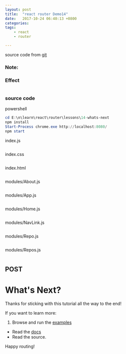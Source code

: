 ```yaml
---
layout: post
title:  "react router Demo14"
date:   2017-10-24 06:40:13 +0800
categories:  
tags: 
    - react
    - router

---  
```


source code from [git](https://github.com/reactjs/react-router-tutorial/tree/master/lessons/14-whats-next)

### Note: ###



### Effect ###

![]()

### source code ###
powershell
```powershell
cd E:\n\learn\react\router\lessons\14-whats-next
npm install
Start-Process chrome.exe http://localhost:8080/
npm start
```
index.js
```javascript 

```

index.css
```css 

```

index.html
```html  

```

modules/About.js
```javascript 

```

modules/App.js
```javascript 

```

modules/Home.js
```javascript 

```

modules/NavLink.js
```javascript 

```

modules/Repo.js
```javascript 

```

modules/Repos.js
```javascript 

```


## POST ##

# What's Next?

Thanks for sticking with this tutorial all the way to the end!

If you want to learn more:

1. Browse and run the [examples](https://github.com/reactjs/react-router/tree/latest/examples)
- Read the [docs](https://github.com/reactjs/react-router/tree/latest/docs)
- Read the source.

Happy routing!
